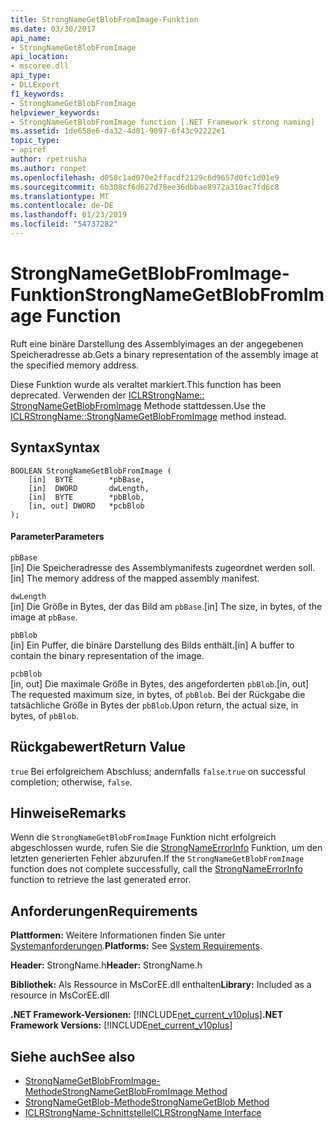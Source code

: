 ```yaml
---
title: StrongNameGetBlobFromImage-Funktion
ms.date: 03/30/2017
api_name:
- StrongNameGetBlobFromImage
api_location:
- mscoree.dll
api_type:
- DLLExport
f1_keywords:
- StrongNameGetBlobFromImage
helpviewer_keywords:
- StrongNameGetBlobFromImage function [.NET Framework strong naming]
ms.assetid: 1de658e6-da32-4d01-9097-6f43c92222e1
topic_type:
- apiref
author: rpetrusha
ms.author: ronpet
ms.openlocfilehash: d058c1ad070e2ffacdf2129c6d9657d0fc1d01e9
ms.sourcegitcommit: 6b308cf6d627d78ee36dbbae8972a310ac7fd6c8
ms.translationtype: MT
ms.contentlocale: de-DE
ms.lasthandoff: 01/23/2019
ms.locfileid: "54737282"
---
```

# <a name="strongnamegetblobfromimage-function"></a><span data-ttu-id="40b1a-102">StrongNameGetBlobFromImage-Funktion</span><span class="sxs-lookup"><span data-stu-id="40b1a-102">StrongNameGetBlobFromImage Function</span></span>
<span data-ttu-id="40b1a-103">Ruft eine binäre Darstellung des Assemblyimages an der angegebenen Speicheradresse ab.</span><span class="sxs-lookup"><span data-stu-id="40b1a-103">Gets a binary representation of the assembly image at the specified memory address.</span></span>  
  
 <span data-ttu-id="40b1a-104">Diese Funktion wurde als veraltet markiert.</span><span class="sxs-lookup"><span data-stu-id="40b1a-104">This function has been deprecated.</span></span> <span data-ttu-id="40b1a-105">Verwenden der [ICLRStrongName:: StrongNameGetBlobFromImage](../../../../docs/framework/unmanaged-api/hosting/iclrstrongname-strongnamegetblobfromimage-method.md) Methode stattdessen.</span><span class="sxs-lookup"><span data-stu-id="40b1a-105">Use the [ICLRStrongName::StrongNameGetBlobFromImage](../../../../docs/framework/unmanaged-api/hosting/iclrstrongname-strongnamegetblobfromimage-method.md) method instead.</span></span>  
  
## <a name="syntax"></a><span data-ttu-id="40b1a-106">Syntax</span><span class="sxs-lookup"><span data-stu-id="40b1a-106">Syntax</span></span>  
  
```  
BOOLEAN StrongNameGetBlobFromImage (  
    [in]  BYTE        *pbBase,  
    [in]  DWORD       dwLength,  
    [in]  BYTE        *pbBlob,  
    [in, out] DWORD   *pcbBlob  
);  
```  
  
#### <a name="parameters"></a><span data-ttu-id="40b1a-107">Parameter</span><span class="sxs-lookup"><span data-stu-id="40b1a-107">Parameters</span></span>  
 `pbBase`  
 <span data-ttu-id="40b1a-108">[in] Die Speicheradresse des Assemblymanifests zugeordnet werden soll.</span><span class="sxs-lookup"><span data-stu-id="40b1a-108">[in] The memory address of the mapped assembly manifest.</span></span>  
  
 `dwLength`  
 <span data-ttu-id="40b1a-109">[in] Die Größe in Bytes, der das Bild am `pbBase`.</span><span class="sxs-lookup"><span data-stu-id="40b1a-109">[in] The size, in bytes, of the image at `pbBase`.</span></span>  
  
 `pbBlob`  
 <span data-ttu-id="40b1a-110">[in] Ein Puffer, die binäre Darstellung des Bilds enthält.</span><span class="sxs-lookup"><span data-stu-id="40b1a-110">[in] A buffer to contain the binary representation of the image.</span></span>  
  
 `pcbBlob`  
 <span data-ttu-id="40b1a-111">[in, out] Die maximale Größe in Bytes, des angeforderten `pbBlob`.</span><span class="sxs-lookup"><span data-stu-id="40b1a-111">[in, out] The requested maximum size, in bytes, of `pbBlob`.</span></span> <span data-ttu-id="40b1a-112">Bei der Rückgabe die tatsächliche Größe in Bytes der `pbBlob`.</span><span class="sxs-lookup"><span data-stu-id="40b1a-112">Upon return, the actual size, in bytes, of `pbBlob`.</span></span>  
  
## <a name="return-value"></a><span data-ttu-id="40b1a-113">Rückgabewert</span><span class="sxs-lookup"><span data-stu-id="40b1a-113">Return Value</span></span>  
 <span data-ttu-id="40b1a-114">`true` Bei erfolgreichem Abschluss; andernfalls `false`.</span><span class="sxs-lookup"><span data-stu-id="40b1a-114">`true` on successful completion; otherwise, `false`.</span></span>  
  
## <a name="remarks"></a><span data-ttu-id="40b1a-115">Hinweise</span><span class="sxs-lookup"><span data-stu-id="40b1a-115">Remarks</span></span>  
 <span data-ttu-id="40b1a-116">Wenn die `StrongNameGetBlobFromImage` Funktion nicht erfolgreich abgeschlossen wurde, rufen Sie die [StrongNameErrorInfo](../../../../docs/framework/unmanaged-api/strong-naming/strongnameerrorinfo-function.md) Funktion, um den letzten generierten Fehler abzurufen.</span><span class="sxs-lookup"><span data-stu-id="40b1a-116">If the `StrongNameGetBlobFromImage` function does not complete successfully, call the [StrongNameErrorInfo](../../../../docs/framework/unmanaged-api/strong-naming/strongnameerrorinfo-function.md) function to retrieve the last generated error.</span></span>  
  
## <a name="requirements"></a><span data-ttu-id="40b1a-117">Anforderungen</span><span class="sxs-lookup"><span data-stu-id="40b1a-117">Requirements</span></span>  
 <span data-ttu-id="40b1a-118">**Plattformen:** Weitere Informationen finden Sie unter [Systemanforderungen](../../../../docs/framework/get-started/system-requirements.md).</span><span class="sxs-lookup"><span data-stu-id="40b1a-118">**Platforms:** See [System Requirements](../../../../docs/framework/get-started/system-requirements.md).</span></span>  
  
 <span data-ttu-id="40b1a-119">**Header:** StrongName.h</span><span class="sxs-lookup"><span data-stu-id="40b1a-119">**Header:** StrongName.h</span></span>  
  
 <span data-ttu-id="40b1a-120">**Bibliothek:** Als Ressource in MsCorEE.dll enthalten</span><span class="sxs-lookup"><span data-stu-id="40b1a-120">**Library:** Included as a resource in MsCorEE.dll</span></span>  
  
 <span data-ttu-id="40b1a-121">**.NET Framework-Versionen:** [!INCLUDE[net_current_v10plus](../../../../includes/net-current-v10plus-md.md)]</span><span class="sxs-lookup"><span data-stu-id="40b1a-121">**.NET Framework Versions:** [!INCLUDE[net_current_v10plus](../../../../includes/net-current-v10plus-md.md)]</span></span>  
  
## <a name="see-also"></a><span data-ttu-id="40b1a-122">Siehe auch</span><span class="sxs-lookup"><span data-stu-id="40b1a-122">See also</span></span>
- [<span data-ttu-id="40b1a-123">StrongNameGetBlobFromImage-Methode</span><span class="sxs-lookup"><span data-stu-id="40b1a-123">StrongNameGetBlobFromImage Method</span></span>](../../../../docs/framework/unmanaged-api/hosting/iclrstrongname-strongnamegetblobfromimage-method.md)
- [<span data-ttu-id="40b1a-124">StrongNameGetBlob-Methode</span><span class="sxs-lookup"><span data-stu-id="40b1a-124">StrongNameGetBlob Method</span></span>](../../../../docs/framework/unmanaged-api/hosting/iclrstrongname-strongnamegetblob-method.md)
- [<span data-ttu-id="40b1a-125">ICLRStrongName-Schnittstelle</span><span class="sxs-lookup"><span data-stu-id="40b1a-125">ICLRStrongName Interface</span></span>](../../../../docs/framework/unmanaged-api/hosting/iclrstrongname-interface.md)
